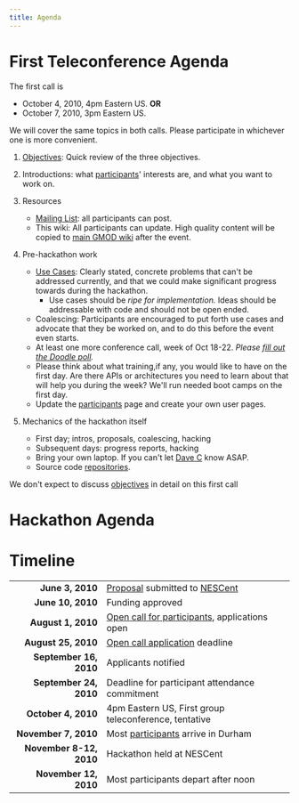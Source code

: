 ```yaml
---
title: Agenda
---
```


First Teleconference Agenda
===========================

The first call is

-   October 4, 2010, 4pm Eastern US. **OR**
-   October 7, 2010, 3pm Eastern US.

We will cover the same topics in both calls. Please participate in
whichever one is more convenient.

1.  [Objectives](Objectives "wikilink"): Quick review of the
    three objectives.
2.  Introductions: what [participants](participants "wikilink")'
    interests are, and what you want to work on.
3.  Resources
    -   [Mailing List](Lists "wikilink"): all participants can post.
    -   This wiki: All participants can update. High quality content
        will be copied to [main GMOD wiki](gmod:Main_Page "wikilink")
        after the event.

4.  Pre-hackathon work
    -   [Use Cases](Use_Cases "wikilink"): Clearly stated, concrete
        problems that can't be addressed currently, and that we could
        make significant progress towards during the hackathon.
        -   Use cases should be *ripe for implementation.* Ideas should
            be addressable with code and should not be open ended.
    -   Coalescing: Participants are encouraged to put forth use cases
        and advocate that they be worked on, and to do this before the
        event even starts.
    -   At least one more conference call, week of Oct 18-22. *Please
        [fill out the Doodle poll](http://doodle.com/du2yy3g2chft2srn).*
    -   Please think about what training,if any, you would like to have
        on the first day. Are there APIs or architectures you need to
        learn about that will help you during the week? We'll run needed
        boot camps on the first day.
    -   Update the [participants](participants "wikilink") page and
        create your own user pages.

5.  Mechanics of the hackathon itself
    -   First day; intros, proposals, coalescing, hacking
    -   Subsequent days: progress reports, hacking
    -   Bring your own laptop. If you can't let [Dave
        C](User:Dpc13 "wikilink") know ASAP.
    -   Source code [repositories](repositories "wikilink").

We don't expect to discuss [objectives](objectives "wikilink") in detail
on this first call

Hackathon Agenda
================

Timeline
========

|                         |                                                                                                      |
|------------------------:|------------------------------------------------------------------------------------------------------|
|         **June 3, 2010**| [Proposal](gmod:GMOD_Evo_Hackathon_Proposal "wikilink") submitted to [NESCent](http://nesscent.org/) |
|        **June 10, 2010**| Funding approved                                                                                     |
|       **August 1, 2010**| [Open call for participants](gmod:GMOD_Evo_Hackathon_Open_Call "wikilink"), applications open        |
|      **August 25, 2010**| [Open call application](gmod:GMOD_Evo_Hackathon_Open_Call "wikilink") deadline                       |
|   **September 16, 2010**| Applicants notified                                                                                  |
|   **September 24, 2010**| Deadline for participant attendance commitment                                                       |
|      **October 4, 2010**| 4pm Eastern US, First group teleconference, tentative                                                |
|     **November 7, 2010**| Most [participants](participants "wikilink") arrive in Durham                                        |
|  **November 8-12, 2010**| Hackathon held at NESCent                                                                            |
|    **November 12, 2010**| Most participants depart after noon                                                                  |



